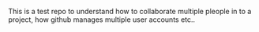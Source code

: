 This is a test repo to understand how to collaborate multiple pleople in to a project,
how github manages multiple user accounts etc..
